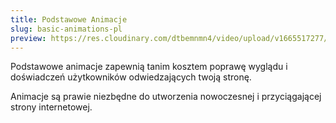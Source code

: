 ```yaml
---
title: Podstawowe Animacje
slug: basic-animations-pl
preview: https://res.cloudinary.com/dtbemnmn4/video/upload/v1665517277/46e9a7d0-69d1-4f59-b0bf-820a82fb17bf_wwkvld.webm
---
```


Podstawowe animacje zapewnią tanim kosztem poprawę wyglądu i doświadczeń użytkowników odwiedzających twoją stronę.

Animacje są prawie niezbędne do utworzenia nowoczesnej i przyciągającej strony internetowej.

